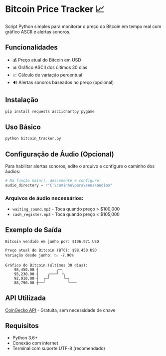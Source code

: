# Bitcoin Price Tracker 📈

Script Python simples para monitorar o preço do Bitcoin em tempo real com gráfico ASCII e alertas sonoros.

## Funcionalidades

- 💰 Preço atual do Bitcoin em USD
- 📊 Gráfico ASCII dos últimos 30 dias
- 📈 Cálculo de variação percentual
- 🔊 Alertas sonoros baseados no preço (opcional)

## Instalação

```bash
pip install requests asciichartpy pygame
```

## Uso Básico

```bash
python bitcoin_tracker.py
```

## Configuração de Áudio (Opcional)

Para habilitar alertas sonoros, edite o arquivo e configure o caminho dos áudios:

```python
# Na função main(), descomente e configure:
audio_directory = r"C:\caminho\para\seus\audios"
```

### Arquivos de áudio necessários:
- `waiting_sound.mp3` - Toca quando preço > $100,000
- `cash_register.mp3` - Toca quando preço < $105,000

## Exemplo de Saída

```
Bitcoin vendido em junho por: $106,971 USD

Preço atual do Bitcoin (BTC): $98,450 USD
Variação desde junho: 📉 -7.96%

Gráfico do Bitcoin (últimos 30 dias):
    98,450.00 ┤        ╭─╮
    95,230.00 ┤    ╭───╯ ╰╮
    92,010.00 ┤  ╭─╯      ╰─╮
    88,790.00 ┼──╯          ╰───
```

## API Utilizada

[CoinGecko API](https://www.coingecko.com/en/api) - Gratuita, sem necessidade de chave

## Requisitos

- Python 3.6+
- Conexão com internet
- Terminal com suporte UTF-8 (recomendado)